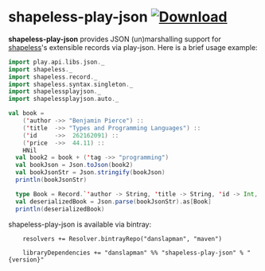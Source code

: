 shapeless-play-json [ ![Download](https://api.bintray.com/packages/danslapman/maven/shapeless-play-json/images/download.svg) ](https://bintray.com/danslapman/maven/shapeless-play-json/_latestVersion)
=========

**shapeless-play-json** provides JSON (un)marshalling support for [shapeless](https://github.com/milessabin/shapeless)'s extensible records via play-json.
Here is a brief usage example:
```scala
import play.api.libs.json._
import shapeless._
import shapeless.record._
import shapeless.syntax.singleton._
import shapelessplayjson._
import shapelessplayjson.auto._

val book =
    ('author ->> "Benjamin Pierce") ::
    ('title  ->> "Types and Programming Languages") ::
    ('id     ->>  262162091) ::
    ('price  ->>  44.11) ::
    HNil
  val book2 = book + ('tag ->> "programming")
  val bookJson = Json.toJson(book2)
  val bookJsonStr = Json.stringify(bookJson)
  println(bookJsonStr)

  type Book = Record.`'author -> String, 'title -> String, 'id -> Int, 'price -> Double`.T
  val deserializedBook = Json.parse(bookJsonStr).as[Book]
  println(deserializedBook)
```

shapeless-play-json is available via bintray:
```
    resolvers += Resolver.bintrayRepo("danslapman", "maven")

    libraryDependencies += "danslapman" %% "shapeless-play-json" % "{version}"
```